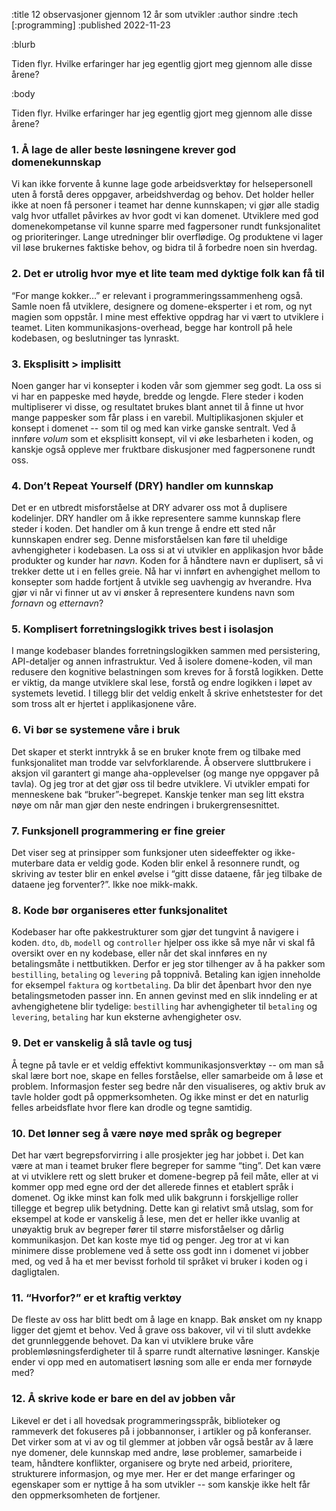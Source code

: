 :title 12 observasjoner gjennom 12 år som utvikler
:author sindre
:tech [:programming]
:published 2022-11-23

:blurb

Tiden flyr. Hvilke erfaringer har jeg egentlig gjort meg gjennom alle disse årene?

:body

Tiden flyr. Hvilke erfaringer har jeg egentlig gjort meg gjennom alle disse årene?

### 1. Å lage de aller beste løsningene krever god domenekunnskap

Vi kan ikke forvente å kunne lage gode arbeidsverktøy for helsepersonell uten
å forstå deres oppgaver, arbeidshverdag og behov. Det holder heller ikke at
noen få personer i teamet har denne kunnskapen; vi gjør alle stadig valg hvor
utfallet påvirkes av hvor godt vi kan domenet. Utviklere med god domenekompetanse
vil kunne sparre med fagpersoner rundt funksjonalitet og prioriteringer. Lange
utredninger blir overflødige. Og produktene vi lager vil løse brukernes
faktiske behov, og bidra til å forbedre noen sin hverdag.

### 2. Det er utrolig hvor mye et lite team med dyktige folk kan få til

“For mange kokker…” er relevant i programmeringssammenheng også. Samle noen
få utviklere, designere og domene-eksperter i et rom, og nyt magien som oppstår.
I mine mest effektive oppdrag har vi vært to utviklere i teamet. Liten
kommunikasjons-overhead, begge har kontroll på hele kodebasen, og beslutninger
tas lynraskt.

### 3. Eksplisitt > implisitt

Noen ganger har vi konsepter i koden vår som gjemmer seg godt. La oss si vi har
en pappeske med høyde, bredde og lengde. Flere steder i koden multipliserer vi
disse, og resultatet brukes blant annet til å finne ut hvor mange pappesker som
får plass i en varebil. Multiplikasjonen skjuler et konsept i domenet -- som til
og med kan virke ganske sentralt. Ved å innføre _volum_ som et eksplisitt konsept,
vil vi øke lesbarheten i koden, og kanskje også oppleve mer fruktbare diskusjoner
med fagpersonene rundt oss.

### 4. Don’t Repeat Yourself (DRY) handler om kunnskap

Det er en utbredt misforståelse at DRY advarer oss mot å duplisere kodelinjer.
DRY handler om å ikke representere samme kunnskap flere steder i koden. Det
handler om å kun trenge å endre ett sted når kunnskapen endrer seg. Denne
misforståelsen kan føre til uheldige avhengigheter i kodebasen.
La oss si at vi utvikler en applikasjon hvor både produkter og kunder har _navn_.
Koden for å håndtere navn er duplisert, så vi trekker dette ut i en felles greie.
Nå har vi innført en avhengighet mellom to konsepter som hadde fortjent å utvikle
seg uavhengig av hverandre. Hva gjør vi når vi finner ut av vi ønsker å
representere kundens navn som _fornavn_ og _etternavn_?

### 5. Komplisert forretningslogikk trives best i isolasjon

I mange kodebaser blandes forretningslogikken sammen med persistering,
API-detaljer og annen infrastruktur. Ved å isolere domene-koden, vil man
redusere den kognitive belastningen som kreves for å forstå logikken.
Dette er viktig, da mange utviklere skal lese, forstå og endre logikken
i løpet av systemets levetid. I tillegg blir det veldig enkelt å skrive
enhetstester for det som tross alt er hjertet i applikasjonene våre.

### 6. Vi bør se systemene våre i bruk

Det skaper et sterkt inntrykk å se en bruker knote frem og tilbake med
funksjonalitet man trodde var selvforklarende. Å observere sluttbrukere i aksjon
vil garantert gi mange aha-opplevelser (og mange nye oppgaver på tavla). Og jeg
tror at det gjør oss til bedre utviklere. Vi utvikler empati for menneskene bak
“bruker”-begrepet. Kanskje tenker man seg litt ekstra nøye om når man gjør den
neste endringen i brukergrensesnittet.

### 7. Funksjonell programmering er fine greier

Det viser seg at prinsipper som funksjoner uten sideeffekter og ikke-muterbare data
er veldig gode. Koden blir enkel å resonnere rundt, og skriving av tester blir en
enkel øvelse i “gitt disse dataene, får jeg tilbake de dataene jeg forventer?”.
Ikke noe mikk-makk.

### 8. Kode bør organiseres etter funksjonalitet

Kodebaser har ofte pakkestrukturer som gjør det tungvint å navigere i koden.
`dto`, `db`, `modell` og `controller` hjelper oss ikke så mye når vi skal få
oversikt over en ny kodebase, eller når det skal innføres en ny betalingsmåte
i nettbutikken. Derfor er jeg stor tilhenger av å ha pakker som `bestilling`,
`betaling` og `levering` på toppnivå. Betaling kan igjen inneholde for eksempel
`faktura` og `kortbetaling`. Da blir det åpenbart hvor den nye betalingsmetoden
passer inn. En annen gevinst med en slik inndeling er at avhengighetene blir
tydelige: `bestilling` har avhengigheter til `betaling` og `levering`, `betaling`
har kun eksterne avhengigheter osv.

### 9. Det er vanskelig å slå tavle og tusj

Å tegne på tavle er et veldig effektivt kommunikasjonsverktøy -- om man så
skal lære bort noe, skape en felles forståelse, eller samarbeide om å løse
et problem. Informasjon fester seg bedre når den visualiseres, og aktiv bruk
av tavle holder godt på oppmerksomheten. Og ikke minst er det en naturlig
felles arbeidsflate hvor flere kan drodle og tegne samtidig.

### 10. Det lønner seg å være nøye med språk og begreper

Det har vært begrepsforvirring i alle prosjekter jeg har jobbet i. Det kan være
at man i teamet bruker flere begreper for samme “ting”. Det kan være at vi
utviklere rett og slett bruker et domene-begrep på feil måte, eller at vi kommer
opp med egne ord der det allerede finnes et etablert språk i domenet. Og ikke
minst kan folk med ulik bakgrunn i forskjellige roller tillegge et begrep ulik
betydning. Dette kan gi relativt små utslag, som for eksempel at kode er vanskelig
å lese, men det er heller ikke uvanlig at unøyaktig bruk av begreper fører til
større misforståelser og dårlig kommunikasjon. Det kan koste mye tid og penger.
Jeg tror at vi kan minimere disse problemene ved å sette oss godt inn i domenet
vi jobber med, og ved å ha et mer bevisst forhold til språket vi bruker i koden
og i dagligtalen.

### 11. “Hvorfor?” er et kraftig verktøy

De fleste av oss har blitt bedt om å lage en knapp. Bak ønsket om ny knapp ligger
det gjemt et behov. Ved å grave oss bakover, vil vi til slutt avdekke det
grunnleggende behovet. Da kan vi utviklere bruke våre problemløsningsferdigheter
til å sparre rundt alternative løsninger. Kanskje ender vi opp med en automatisert
løsning som alle er enda mer fornøyde med?

### 12. Å skrive kode er bare en del av jobben vår

Likevel er det i all hovedsak programmeringsspråk, biblioteker og rammeverk det
fokuseres på i jobbannonser, i artikler og på konferanser. Det virker som at vi
av og til glemmer at jobben vår også består av å lære nye domener, dele kunnskap
med andre, løse problemer, samarbeide i team, håndtere konflikter, organisere og
bryte ned arbeid, prioritere, strukturere informasjon, og mye mer. Her er det mange
erfaringer og egenskaper som er nyttige å ha som utvikler -- som kanskje ikke helt får den
oppmerksomheten de fortjener.
